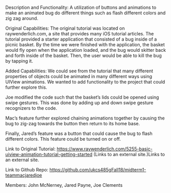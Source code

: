 Description and Functionality: A utilization of buttons and animations to make
an animated bug do different things such as flash different colors and zig zag
around.

Original Capabilities: The original tutorial was located on raywenderlich.com,
a site that provides many iOS tutorial articles. The tutorial provided a
starter application that consisted of a bug inside of a picnic basket. By the
time we were finished with the application, the basket would fly open when the
application loaded, and the bug would skitter back and forth inside of the
basket. Then, the user would be able to kill the bug by tapping it.

Added Capabilities: We could see from the tutorial that many different
properties of objects could be animated in many different ways using UIView
animations. We wanted to add functionality to the project that could further
explore this.

Joe modified the code such that the basket’s lids could be opened using swipe
gestures. This was done by adding up and down swipe gesture recognizers to the
code.

Mac’s feature further explored chaining animations together by causing the bug
to zig-zag towards the button then return to its home base.

Finally, Jared’s feature was a button that could cause the bug to flash
different colors. This feature could be turned on or off.

Link to Original Tutorial:
https://www.raywenderlich.com/5255-basic-uiview-animation-tutorial-getting-started
(Links to an external site.)Links to an external site.

Link to Github Repo: https://github.com/ukcs485gFall18/midterm1-teammacjaredjoe

Members: John McNerney, Jared Payne, Joe Clements
